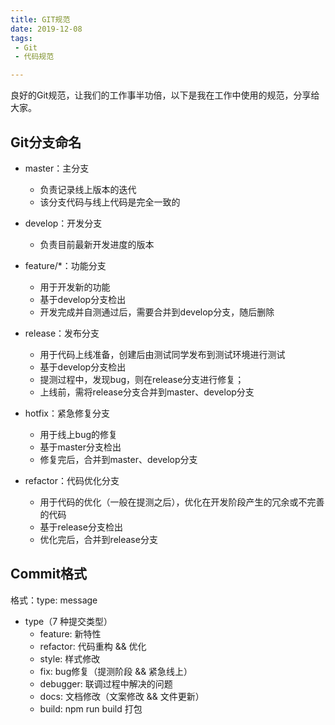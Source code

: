```yaml
---
title: GIT规范
date: 2019-12-08
tags:
 - Git
 - 代码规范

---
```


良好的Git规范，让我们的工作事半功倍，以下是我在工作中使用的规范，分享给大家。

## Git分支命名
* master：主分支

  * 负责记录线上版本的迭代
  * 该分支代码与线上代码是完全一致的

* develop：开发分支

  * 负责目前最新开发进度的版本

* feature/*：功能分支

  * 用于开发新的功能
  * 基于develop分支检出
  * 开发完成并自测通过后，需要合并到develop分支，随后删除

* release：发布分支

  * 用于代码上线准备，创建后由测试同学发布到测试环境进行测试
  * 基于develop分支检出
  * 提测过程中，发现bug，则在release分支进行修复；
  * 上线前，需将release分支合并到master、develop分支

* hotfix：紧急修复分支

  * 用于线上bug的修复
  * 基于master分支检出
  * 修复完后，合并到master、develop分支

* refactor：代码优化分支

  * 用于代码的优化（一般在提测之后），优化在开发阶段产生的冗余或不完善的代码
  * 基于release分支检出
  * 优化完后，合并到release分支


## Commit格式

格式：type: message

* type（7 种提交类型）
  * feature: 新特性
  * refactor: 代码重构 && 优化
  * style: 样式修改
  * fix: bug修复（提测阶段 && 紧急线上）
  * debugger: 联调过程中解决的问题
  * docs: 文档修改（文案修改 && 文件更新）
  * build: npm run build 打包
